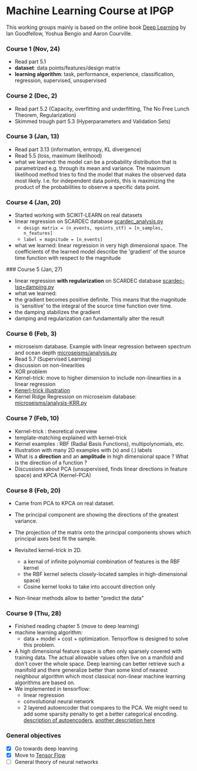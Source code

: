 # Machine Learning Course at IPGP

This working groups mainly is based on the online book [Deep Learning](http://www.deeplearningbook.org) by Ian Goodfellow, Yoshua Bengio and Aaron Courville.

### Course 1 (Nov, 24)

 * Read part 5.1
 * **dataset**: data points/features/design matrix
 * **learning algorithm**: task, performance, experience, classification, regression, supervised, unsupervised

### Course 2 (Dec, 2)
 
* Read part 5.2 (Capacity, overfitting and underfitting, The No Free Lunch Theorem, Regularization)
* Skimmed trough part 5.3 (Hyperparameters and Validation Sets)

### Course 3 (Jan, 13)

* Read part 3.13 (information, entropy, KL divergence)
* Read 5.5 (loss, maximum likelihood)
* what we learned: the model can be a probability distribution that is parametrized e.g. through its mean and variance.
  The maximum likelihood method tries to find the model that makes the observed data most likely. I.e. for independent
  data points, this is maximizing the product of the probabilities to observe a specific data point.

### Course 4 (Jan, 20) 

* Started working with SCIKIT-LEARN on real datasets
* linear regression on SCARDEC database [scardec_analysis.py](scardec/scardec_analysis.py)
  * `design matrix = (n_events, npoints_stf) = [n_samples, n_features]`
  * `label = magnitude = [n_events]`
* what we learned: linear regression in very high dimensional space. The coefficients of the
  learned model describe the 'gradient' of the source time function with respect to the magnitude

### Course 5 (Jan, 27) 

* linear regression **with regularization** on SCARDEC database [scardec-lsq+damping.py](scardec/scardec-lsq+damping.py)
* what we learned:
 * the gradient becomes positive definite. This means that the magnitude is 'sensitive' to the integral of the source time    function over time.
 * the damping stabilizes the gradient
 * damping and regularization can fundamentally alter the result

### Course 6 (Feb, 3)
* microseism database. Example with linear regression between spectrum and ocean depth [microseisms/analysis.py](microseisms/analysis.py)
* Read 5.7 (Supervised Learning) 
* discussion on non-linearities
* XOR problem
* Kernel-trick: move to higher dimension to include non-linearities in a linear regression 
* [Kenerl-trick illustration](https://www.youtube.com/watch?v=9NrALgHFwTo)
* Kernel Ridge Regression on microseism database: [microseisms/analysis-KRR.py](microseisms/analysis-KRR.py)

### Course 7 (Feb, 10)
* Kernel-trick : theoretical overview
* template-matching explained with kernel-trick
* Kernel examples : RBF (Radial Basis Functions), multipolynomials, etc.
* Illustration with many 2D examples with (x) and (.) labels
* What is a **direction** and an **amplitude** in high dimensional space ? What is the direction of a function ?
* Discussions about PCA (unsupervised, finds linear directions in feature space) and KPCA (Kernel-PCA)

### Course 8 (Feb, 20) 
* Came from PCA to KPCA on real dataset. 
 * The principal component are showing the directions of the greatest variance. 
 * The projection of the matrix onto the principal components shows which principal axes best fit the sample.

* Revisited kernel-trick in 2D. 
  * a kernal of infinite polynomial combination of features is the RBF kernel
  * the RBF kernel selects closely-located samples in high-dimensional space)
  * Cosine kernel looks to take into account direction only

* Non-linear methods allow to better "predict the data"

### Course 9 (Thu, 28)
* Finished reading chapter 5 (move to deep learning)
* machine learning algorithm:
  * data + model + cost + optimization. Tensorflow is designed to solve this problem.
* A high dimensional feature space is often only sparsely covered with training data. The actual
  allowable values often live on a manifold and don't cover the whole space. Deep learning can
  better retrieve such a manifold and there generalize better than some kind of nearest neighbour
  algorithm which most classical non-linear machine learning algorithms are based on.
* We implemented in tensorflow:
  * linear regression
  * convolutional neural network
  * 2 layered autoencoder that compares to the PCA. We might need to add some sparsity penalty to get
    a better categorical encoding. [description of autoencoders](http://ufldl.stanford.edu/wiki/index.php/Autoencoders_and_Sparsity), [another description here](https://web.stanford.edu/class/cs294a/sparseAutoencoder.pdf)

### General objectives
- [x] Go towards deep leanring
- [x] Move to [Tensor Flow](https://www.tensorflow.org)
- [ ] General theory of neural networks
